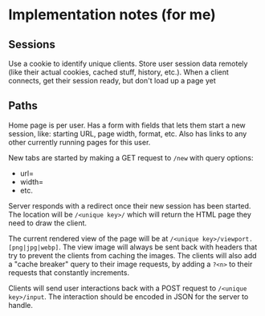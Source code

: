 # Implementation notes (for me)

## Sessions

Use a cookie to identify unique clients. Store user session data remotely (like their actual cookies, cached stuff, history, etc.). When a client connects, get their session ready, but don't load up a page yet

## Paths

Home page is per user. Has a form with fields that lets them start a new session, like: starting URL, page width, format, etc. Also has links to any other currently running pages for this user.

New tabs are started by making a GET request to `/new` with query options:
* url=<starting page url>
* width=<viewport width in pixels>
* etc.

Server responds with a redirect once their new session has been started. The location will be `/<unique key>/` which will return the HTML page they need to draw the client.

The current rendered view of the page will be at `/<unique key>/viewport.[png|jpg|webp]`. The view image will always be sent back with headers that try to prevent the clients from caching the images. The clients will also add a "cache breaker" query to their image requests, by adding a `?<n>` to their requests that constantly increments.

Clients will send user interactions back with a POST request to `/<unique key>/input`. The interaction should be encoded in JSON for the server to handle.
